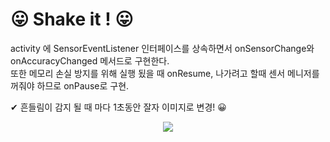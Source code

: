 # 😛 Shake it ! 😛
activity 에 SensorEventListener 인터페이스를 상속하면서 onSensorChange와 onAccuracyChanged 메서드로 구현한다.  
또한 메모리 손실 방지를 위해 실행 됬을 때 onResume, 나가려고 할때 센서 메니저를 꺼줘야 하므로 onPause로 구현.

✔ 흔들림이 감지 될 때 마다 1초동안 잘자 이미지로 변경! 😀

<p align="center">
  <img src="https://github.com/eunjee001/shakeit/assets/57342856/8f3be6bc-f0f3-48be-a744-0103c3f2688a">
</p>
